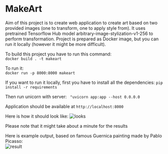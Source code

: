 # MakeArt
Aim of this project is to create web application to create art based on two provided images (one to transform, one to apply style from).
It uses pretrained Tensorflow Hub model arbitrary-image-stylization-v1-256 to perform transformation.
Project is prepared as Docker image, but you can run it locally (however it might be more difficult).

To build this project you have to run this command:  
``` docker build . -t makeart ```

To run it:  
``` docker run -p 8000:8000 makeart ```

If you want to run it locally, first you have to install all the dependencies:
``` pip install -r requirements ```

Then run unicorn with server:
``` "uvicorn app:app --host 0.0.0.0```


Application should be available at ```http://localhost:8000```

Here is how it should look like:
![looks](https://i.imgur.com/yn97qVx.png)

Please note that it might take about a minute for the results  

Here is example output, based on famous Guernica painting made by Pablo Picasso:  
![result](https://i.imgur.com/k83XHm2.jpg)
